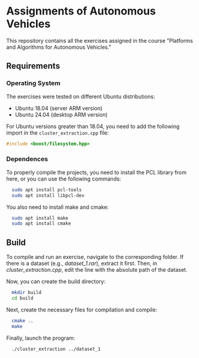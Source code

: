 # Assignments of Autonomous Vehicles

This repository contains all the exercises assigned in the course "Platforms and Algorithms for Autonomous Vehicles."
## Requirements

### Operating System
The exercises were tested on different Ubuntu distributions:
- Ubuntu 18.04 (server ARM version)
- Ubuntu 24.04 (desktop ARM version)

For Ubuntu versions greater than 18.04, you need to add the following import in the `cluster_extraction.cpp` file:

```c++
#include <boost/filesystem.hpp>
```

### Dependences
To properly compile the projects, you need to install the PCL library from here, or you can use the following commands:

```bash
  sudo apt install pcl-tools
  sudo apt install libpcl-dev
```

You also need to install make and cmake:

```bash
  sudo apt install make
  sudo apt install cmake
```

## Build
To compile and run an exercise, navigate to the corresponding folder. If there is a dataset (e.g., _dataset_1.rar_), extract it first. Then, in _cluster_extraction.cpp_, edit the line with the absolute path of the dataset.

Now, you can create the build directory:

```bash
  mkdir build
  cd build
```

Next, create the necessary files for compilation and compile:

```bash
  cmake ..
  make
```

Finally, launch the program:
```bash
  ./cluster_extraction ../dataset_1
```